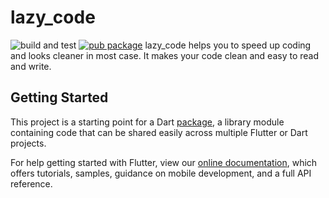 # lazy_code

![build and test](https://github.com/tbm98/lazy_code/workflows/build%20and%20test/badge.svg?branch=master)
[![pub package](https://img.shields.io/pub/v/lazy_code.svg)](https://pub.dev/packages/lazy_code)
lazy_code helps you to speed up coding and looks cleaner in most case. It makes your code clean and easy to read and write.


## Getting Started

This project is a starting point for a Dart
[package](https://flutter.dev/developing-packages/),
a library module containing code that can be shared easily across
multiple Flutter or Dart projects.

For help getting started with Flutter, view our 
[online documentation](https://flutter.dev/docs), which offers tutorials, 
samples, guidance on mobile development, and a full API reference.
